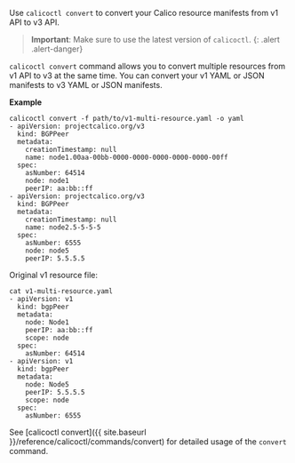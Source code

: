 
 Use `calicoctl convert` to convert your Calico resource manifests from v1 API to v3 API.
 
 > **Important**: Make sure to use the latest version of `calicoctl`.
 {: .alert .alert-danger}
   
 `calicoctl convert` command allows you to convert multiple resources from v1 API to v3 at the same time.
 You can convert your v1 YAML or JSON manifests to v3 YAML or JSON manifests.
 
 **Example**
 ```
 calicoctl convert -f path/to/v1-multi-resource.yaml -o yaml
 - apiVersion: projectcalico.org/v3
   kind: BGPPeer
   metadata:
     creationTimestamp: null
     name: node1.00aa-00bb-0000-0000-0000-0000-0000-00ff
   spec:
     asNumber: 64514
     node: node1
     peerIP: aa:bb::ff
 - apiVersion: projectcalico.org/v3
   kind: BGPPeer
   metadata:
     creationTimestamp: null
     name: node2.5-5-5-5
   spec:
     asNumber: 6555
     node: node5
     peerIP: 5.5.5.5
 ```
 
 Original v1 resource file:
 ```
 cat v1-multi-resource.yaml
 - apiVersion: v1
   kind: bgpPeer
   metadata:
     node: Node1
     peerIP: aa:bb::ff
     scope: node
   spec:
     asNumber: 64514
 - apiVersion: v1
   kind: bgpPeer
   metadata:
     node: Node5
     peerIP: 5.5.5.5
     scope: node
   spec:
     asNumber: 6555
 ```
 
 See [calicoctl convert]({{ site.baseurl }}/reference/calicoctl/commands/convert) for detailed usage of the `convert` command.
